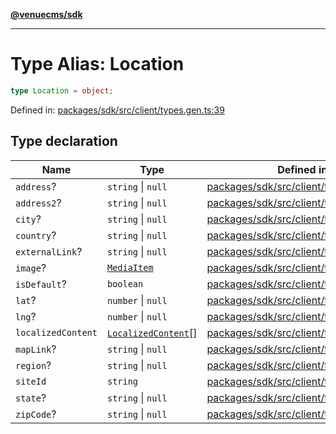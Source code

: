 [**@venuecms/sdk**](../Index.md)

***

# Type Alias: Location

```ts
type Location = object;
```

Defined in: [packages/sdk/src/client/types.gen.ts:39](https://github.com/venuecms/sdk/blob/dbe1bd3b5606b46905e3e9cba86e4c1f6af6def7/packages/sdk/src/client/types.gen.ts#L39)

## Type declaration

| Name | Type | Defined in |
| ------ | ------ | ------ |
| <a id="address"></a> `address`? | `string` \| `null` | [packages/sdk/src/client/types.gen.ts:42](https://github.com/venuecms/sdk/blob/dbe1bd3b5606b46905e3e9cba86e4c1f6af6def7/packages/sdk/src/client/types.gen.ts#L42) |
| <a id="address2"></a> `address2`? | `string` \| `null` | [packages/sdk/src/client/types.gen.ts:43](https://github.com/venuecms/sdk/blob/dbe1bd3b5606b46905e3e9cba86e4c1f6af6def7/packages/sdk/src/client/types.gen.ts#L43) |
| <a id="city"></a> `city`? | `string` \| `null` | [packages/sdk/src/client/types.gen.ts:46](https://github.com/venuecms/sdk/blob/dbe1bd3b5606b46905e3e9cba86e4c1f6af6def7/packages/sdk/src/client/types.gen.ts#L46) |
| <a id="country"></a> `country`? | `string` \| `null` | [packages/sdk/src/client/types.gen.ts:48](https://github.com/venuecms/sdk/blob/dbe1bd3b5606b46905e3e9cba86e4c1f6af6def7/packages/sdk/src/client/types.gen.ts#L48) |
| <a id="externallink"></a> `externalLink`? | `string` \| `null` | [packages/sdk/src/client/types.gen.ts:49](https://github.com/venuecms/sdk/blob/dbe1bd3b5606b46905e3e9cba86e4c1f6af6def7/packages/sdk/src/client/types.gen.ts#L49) |
| <a id="image"></a> `image`? | [`MediaItem`](MediaItem.md) | [packages/sdk/src/client/types.gen.ts:41](https://github.com/venuecms/sdk/blob/dbe1bd3b5606b46905e3e9cba86e4c1f6af6def7/packages/sdk/src/client/types.gen.ts#L41) |
| <a id="isdefault"></a> `isDefault`? | `boolean` | [packages/sdk/src/client/types.gen.ts:54](https://github.com/venuecms/sdk/blob/dbe1bd3b5606b46905e3e9cba86e4c1f6af6def7/packages/sdk/src/client/types.gen.ts#L54) |
| <a id="lat"></a> `lat`? | `number` \| `null` | [packages/sdk/src/client/types.gen.ts:51](https://github.com/venuecms/sdk/blob/dbe1bd3b5606b46905e3e9cba86e4c1f6af6def7/packages/sdk/src/client/types.gen.ts#L51) |
| <a id="lng"></a> `lng`? | `number` \| `null` | [packages/sdk/src/client/types.gen.ts:52](https://github.com/venuecms/sdk/blob/dbe1bd3b5606b46905e3e9cba86e4c1f6af6def7/packages/sdk/src/client/types.gen.ts#L52) |
| <a id="localizedcontent"></a> `localizedContent` | [`LocalizedContent`](LocalizedContent.md)[] | [packages/sdk/src/client/types.gen.ts:53](https://github.com/venuecms/sdk/blob/dbe1bd3b5606b46905e3e9cba86e4c1f6af6def7/packages/sdk/src/client/types.gen.ts#L53) |
| <a id="maplink"></a> `mapLink`? | `string` \| `null` | [packages/sdk/src/client/types.gen.ts:50](https://github.com/venuecms/sdk/blob/dbe1bd3b5606b46905e3e9cba86e4c1f6af6def7/packages/sdk/src/client/types.gen.ts#L50) |
| <a id="region"></a> `region`? | `string` \| `null` | [packages/sdk/src/client/types.gen.ts:45](https://github.com/venuecms/sdk/blob/dbe1bd3b5606b46905e3e9cba86e4c1f6af6def7/packages/sdk/src/client/types.gen.ts#L45) |
| <a id="siteid"></a> `siteId` | `string` | [packages/sdk/src/client/types.gen.ts:40](https://github.com/venuecms/sdk/blob/dbe1bd3b5606b46905e3e9cba86e4c1f6af6def7/packages/sdk/src/client/types.gen.ts#L40) |
| <a id="state"></a> `state`? | `string` \| `null` | [packages/sdk/src/client/types.gen.ts:44](https://github.com/venuecms/sdk/blob/dbe1bd3b5606b46905e3e9cba86e4c1f6af6def7/packages/sdk/src/client/types.gen.ts#L44) |
| <a id="zipcode"></a> `zipCode`? | `string` \| `null` | [packages/sdk/src/client/types.gen.ts:47](https://github.com/venuecms/sdk/blob/dbe1bd3b5606b46905e3e9cba86e4c1f6af6def7/packages/sdk/src/client/types.gen.ts#L47) |
